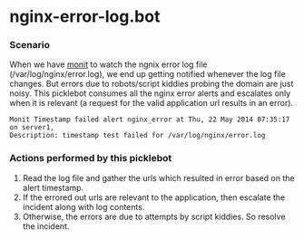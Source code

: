nginx-error-log.bot
==========

### Scenario
When we have [monit](https://mmonit.com/monit) to watch the ngnix error log file (/var/log/nginx/error.log), we end up getting notified whenever the log file changes. But errors due to robots/script kiddies probing the domain are just noisy. This picklebot consumes all the nginx error alerts and escalates only when it is relevant (a request for the valid application url results in an error).

```
Monit Timestamp failed alert nginx_error at Thu, 22 May 2014 07:35:17 on server1,
Description: timestamp test failed for /var/log/nginx/error.log
```

### Actions performed by this picklebot
1. Read the log file and gather the urls which resulted in error based on the alert timestamp.
2. If the errored out urls are relevant to the application, then escalate the incident along with log contents.
3. Otherwise, the errors are due to attempts by script kiddies. So resolve the incident. 
